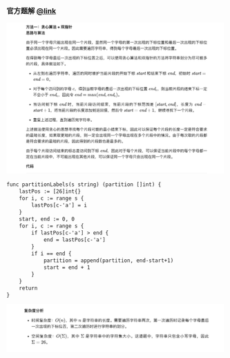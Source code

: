 ### 官方题解 [@link](https://leetcode-cn.com/problems/partition-labels/solution/hua-fen-zi-mu-qu-jian-by-leetcode-solution/)

![1.png](./source/1.png)
```Golang
func partitionLabels(s string) (partition []int) {
    lastPos := [26]int{}
    for i, c := range s {
        lastPos[c-'a'] = i
    }
    start, end := 0, 0
    for i, c := range s {
        if lastPos[c-'a'] > end {
            end = lastPos[c-'a']
        }
        if i == end {
            partition = append(partition, end-start+1)
            start = end + 1
        }
    }
    return
}
```
![2.png](./source/2.png)